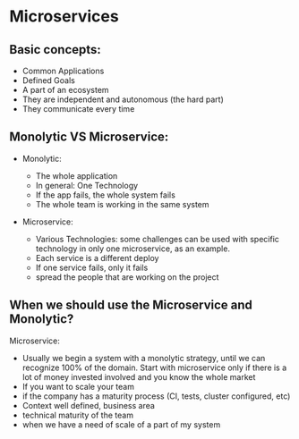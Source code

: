 # Microservices

## Basic concepts:

* Common Applications
* Defined Goals
* A part of an ecosystem
* They are independent and autonomous (the hard part)
* They communicate every time

## Monolytic VS Microservice:

* Monolytic: 
  - The whole application
  - In general: One Technology
  - If the app fails, the whole system fails
  - The whole team is working in the same system
  
* Microservice:
  - Various Technologies: some challenges can be used with specific technology in only one microservice, as an example.
  - Each service is a different deploy
  - If one service fails, only it fails
  - spread the people that are working on the project

## When we should use the Microservice and Monolytic?

Microservice:

* Usually we begin a system with a monolytic strategy, until we can recognize 100% of the domain. Start with microservice only if there is a lot of money invested involved and you know the whole market
* If you want to scale your team
* if the company has a maturity process (CI, tests, cluster configured, etc)
* Context well defined, business area
* technical maturity of the team
* when we have a need of scale of a part of my system
